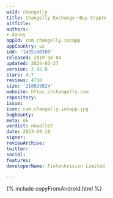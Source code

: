 ```yaml
---
wsId: changelly
title: Changelly Exchange・Buy Crypto
altTitle: 
authors:
- danny
appId: com.changelly.iosapp
appCountry: us
idd: '1435140380'
released: 2019-10-04
updated: 2024-05-27
version: 2.42.0
stars: 4.7
reviews: 4710
size: '218829824'
website: https://changelly.com
repository: 
issue: 
icon: com.changelly.iosapp.jpg
bugbounty: 
meta: ok
verdict: nowallet
date: 2023-09-19
signer: 
reviewArchive: 
twitter: 
social: 
features: 
developerName: Fintechvision Limited

---
```


{% include copyFromAndroid.html %}